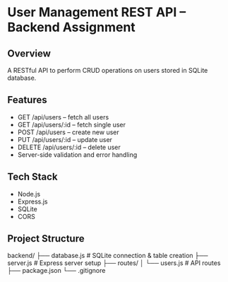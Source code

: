 # User Management REST API – Backend Assignment

## Overview
A RESTful API to perform CRUD operations on users stored in SQLite database.

## Features
- GET /api/users – fetch all users
- GET /api/users/:id – fetch single user
- POST /api/users – create new user
- PUT /api/users/:id – update user
- DELETE /api/users/:id – delete user
- Server-side validation and error handling

## Tech Stack
- Node.js
- Express.js
- SQLite
- CORS

## Project Structure
backend/
├── database.js # SQLite connection & table creation
├── server.js # Express server setup
├── routes/
│ └── users.js # API routes
├── package.json
└── .gitignore
